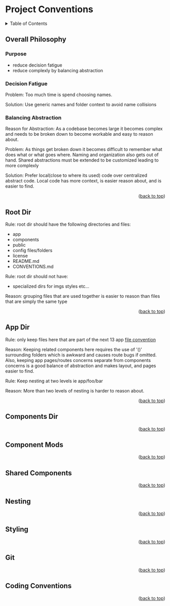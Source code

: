 
<div id="top"></div>

# Project Conventions

<details>
  <summary>Table of Contents</summary>

  1. [Overall Philosophy](#overall-philosophy)
  1. [Root Dir](#root-dir)
  1. [App Dir](#app-dir)
  1. [Components Dir](#components-dir)
  1. [Component Mods](#component-mods)
  1. [Shared Components](#shared-components)
  1. [Nesting](#nesting)
  1. [Styling](#styling)
  1. [Git](#git)
  1. [Coding Conventions](#coding-conventions)
  
</details>

## Overall Philosophy

### Purpose

- reduce decision fatigue
- reduce complexly by balancing abstraction

### Decision Fatigue

Problem: Too much time is spend choosing names.

Solution: Use generic names and folder context to avoid name collisions

### Balancing Abstraction

Reason for Abstraction: As a codebase becomes large it becomes complex and needs to be broken down to become workable and easy to reason about.

Problem: As things get broken down it becomes difficult to remember what does what or what goes where. Naming and organization also gets out of hand. Shared abstractions must be extended to be customized leading to more complexly

Solution: Prefer local(close to where its used) code over centralized abstract code. Local code has more context, is easier reason about, and is easier to find.

<p align="right">(<a href="#top">back to top</a>)</p>

## Root Dir

Rule: root dir should have the following directories and files:

- app
- components
- public
- config files/folders
- license
- README.md
- CONVENTIONS.md

Rule: root dir should not have:

- specialized dirs for imgs styles etc...

Reason: grouping files that are used together is easier to reason than files that are simply the same type

<p align="right">(<a href="#top">back to top</a>)</p>

## App Dir

Rule: only keep files here that are part of the next 13 app [file convention](https://beta.nextjs.org/docs/routing/fundamentals#the-app-directory)

Reason: Keeping related components here requires the use of '()' surrounding folders which is awkward and causes route bugs if omitted. Also, keeping app pages/routes concerns separate from components concerns is a good balance of abstraction and makes layout, and pages easier to find.

Rule: Keep nesting at two levels ie app/foo/bar

Reason: More than two levels of nesting is harder to reason about.

<p align="right">(<a href="#top">back to top</a>)</p>

## Components Dir



<p align="right">(<a href="#top">back to top</a>)</p>

## Component Mods

<p align="right">(<a href="#top">back to top</a>)</p>

## Shared Components

<p align="right">(<a href="#top">back to top</a>)</p>

## Nesting

<p align="right">(<a href="#top">back to top</a>)</p>

## Styling

<p align="right">(<a href="#top">back to top</a>)</p>

## Git

<p align="right">(<a href="#top">back to top</a>)</p>

## Coding Conventions

<p align="right">(<a href="#top">back to top</a>)</p>
